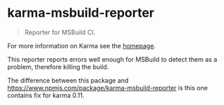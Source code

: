 # karma-msbuild-reporter

> Reporter for MSBuild CI.

For more information on Karma see the [homepage].

This reporter reports errors well enough for MSBuild to detect them as a problem, therefore killing the build.

The difference between this package and https://www.npmjs.com/package/karma-msbuild-reporter is this one contains fix for karma 0.11.

[homepage]: http://karma-runner.github.com
